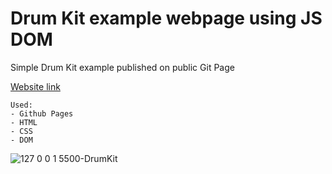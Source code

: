 # Drum Kit example webpage using JS DOM
Simple Drum Kit example published on public Git Page

[Website link](https://javez.github.io/My_Site_CSS/)

```
Used:
- Github Pages
- HTML
- CSS
- DOM
```

![127 0 0 1 5500-DrumKit](https://user-images.githubusercontent.com/66317972/216131313-cf14fe74-307d-4d91-9316-46a8a99d28b2.png)
